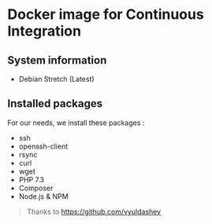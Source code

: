 # Docker image for Continuous Integration

## System information
  * Debian Stretch (Latest)

## Installed packages

For our needs, we install these packages : 

  * ssh
  * openssh-client
  * rsync
  * curl
  * wget
  * PHP 7.3
  * Composer
  * Node.js & NPM

> Thanks to https://github.com/vyuldashev